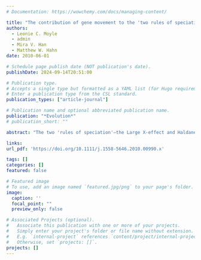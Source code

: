 ```yaml
---
# Documentation: https://wowchemy.com/docs/managing-content/

title: "The contribution of gene movement to the 'two rules of speciation'"
authors: 
  - Leonie C. Moyle
  - admin
  - Mira V. Han
  - Matthew W. Hahn
date: 2010-06-01

# Schedule page publish date (NOT publication's date).
publishDate: 2024-09-14T20:51:00

# Publication type.
# Accepts a single type but formatted as a YAML list (for Hugo requirements).
# Enter a publication type from the CSL standard.
publication_types: ["article-journal"]

# Publication name and optional abbreviated publication name.
publication: "*Evolution*"
# publication_short: ""

abstract: "The two 'rules of speciation'—the Large X-effect and Haldane's rule—hold throughout the animal kingdom, but the underlying genetic mechanisms that cause them are still unclear. Two predominant explanations—the 'dominance theory' and faster male evolution—both have some empirical support, suggesting that the genetic basis of these rules is likely multifarious. We revisit one historical explanation for these rules, based on dysfunctional genetic interactions involving genes recently moved between chromosomes. We suggest that gene movement specifically off or onto the X chromosome is another mechanism that could contribute to the two rules, especially as X chromosome movements can be subject to unique sex-specific and sex chromosome specific consequences in hybrids. Our hypothesis is supported by patterns emerging from comparative genomic data, including a strong bias in interchromosomal gene movements involving the X and an overrepresentation of male reproductive functions among chromosomally relocated genes. In addition, our model indicates that the contribution of gene movement to the two rules in any specific group will depend upon key developmental and reproductive parameters that are taxon specific. We provide several testable predictions that can be used to assess the importance of gene movement as a contributor to these rules in the future."

links:
url_pdf: 'https://doi.org/10.1111/j.1558-5646.2010.00990.x'

tags: []
categories: []
featured: false

# Featured image
# To use, add an image named `featured.jpg/png` to your page's folder. 
image:
  caption: ''
  focal_point: ""
  preview_only: false

# Associated Projects (optional).
#   Associate this publication with one or more of your projects.
#   Simply enter your project's folder or file name without extension.
#   E.g. `internal-project` references `content/project/internal-project/index.md`.
#   Otherwise, set `projects: []`.
projects: []
---
```

